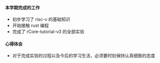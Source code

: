 #### 本学期完成的工作

- 初步学习了 risc-v 的基础知识
- 开始接触 rust 编程
- 完成了 rCore-tutorial-v3 的全部实验



#### 心得体会

- 对于完成实验的过程以及今后的学习生活，必须要时刻保持认真细致的态度
